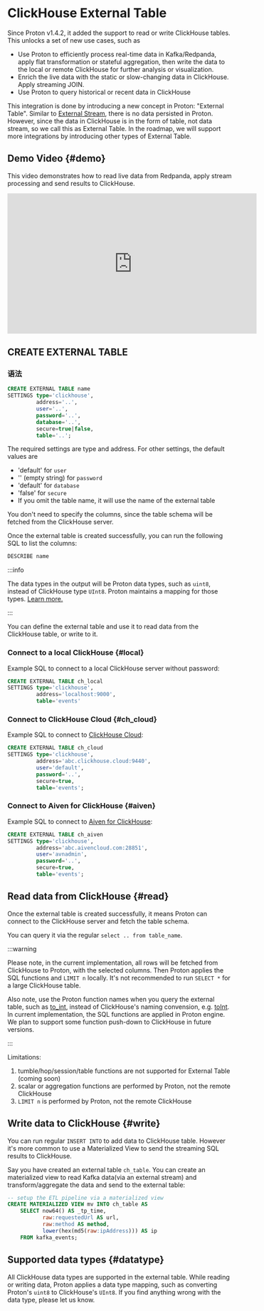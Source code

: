 # ClickHouse External Table

Since Proton v1.4.2, it added the support to read or write ClickHouse tables. This unlocks a set of new use cases, such as

- Use Proton to efficiently process real-time data in Kafka/Redpanda, apply flat transformation or stateful aggregation, then write the data to the local or remote ClickHouse for further analysis or visualization.
- Enrich the live data with the static or slow-changing data in ClickHouse. Apply streaming JOIN.
- Use Proton to query historical or recent data in ClickHouse

This integration is done by introducing a new concept in Proton: "External Table". Similar to [External Stream](external-stream), there is no data persisted in Proton. However, since the data in ClickHouse is in the form of table, not data stream, so we call this as External Table. In the roadmap, we will support more integrations by introducing other types of External Table.

## Demo Video {#demo}

This video demonstrates how to read live data from Redpanda, apply stream processing and send results to ClickHouse.

<iframe width="560" height="315" src="https://www.youtube.com/embed/ga_DmCujEpw?si=ja2tmlcCbqa6HhwT" title="YouTube video player" frameborder="0" allow="accelerometer; autoplay; clipboard-write; encrypted-media; gyroscope; picture-in-picture; web-share" allowfullscreen></iframe>

## CREATE EXTERNAL TABLE

### 语法

```sql
CREATE EXTERNAL TABLE name
SETTINGS type='clickhouse',
         address='..',
         user='..',
         password='..',
         database='..',
         secure=true|false,
         table='..';
```

The required settings are type and address. For other settings, the default values are

- 'default' for `user`
- '' (empty string) for `password`
- 'default' for `database`
- 'false' for `secure`
- If you omit the table name, it will use the name of the external table

You don't need to specify the columns, since the table schema will be fetched from the ClickHouse server.

Once the external table is created successfully, you can run the following SQL to list the columns:

```sql
DESCRIBE name
```

:::info

The data types in the output will be Proton data types, such as `uint8`, instead of ClickHouse type `UInt8`. Proton maintains a mapping for those types. [Learn more.](#datatype)

:::

You can define the external table and use it to read data from the ClickHouse table, or write to it.

### Connect to a local ClickHouse {#local}

Example SQL to connect to a local ClickHouse server without password:

```sql
CREATE EXTERNAL TABLE ch_local
SETTINGS type='clickhouse',
         address='localhost:9000',
         table='events'
```

### Connect to ClickHouse Cloud {#ch_cloud}

Example SQL to connect to [ClickHouse Cloud](https://clickhouse.com/):

```sql
CREATE EXTERNAL TABLE ch_cloud
SETTINGS type='clickhouse',
         address='abc.clickhouse.cloud:9440',
         user='default',
         password='..',
         secure=true,
         table='events';
```

### Connect to Aiven for ClickHouse {#aiven}

Example SQL to connect to [Aiven for ClickHouse](https://docs.aiven.io/docs/products/clickhouse/getting-started):

```sql
CREATE EXTERNAL TABLE ch_aiven
SETTINGS type='clickhouse',
         address='abc.aivencloud.com:28851',
         user='avnadmin',
         password='..',
         secure=true,
         table='events';
```

## Read data from ClickHouse {#read}

Once the external table is created successfully, it means Proton can connect to the ClickHouse server and fetch the table schema.

You can query it via the regular `select .. from table_name`.

:::warning

Please note, in the current implementation, all rows will be fetched from ClickHouse to Proton, with the selected columns. Then Proton applies the SQL functions and `LIMIT n` locally. It's not recommended to run `SELECT *` for a large ClickHouse table.

Also note, use the Proton function names when you query the external table, such as [to_int](functions_for_type#to_int), instead of ClickHouse's naming convension, e.g. [toInt](https://clickhouse.com/docs/en/sql-reference/functions/type-conversion-functions#toint8163264128256). In current implementation, the SQL functions are applied in Proton engine. We plan to support some function push-down to ClickHouse in future versions.

:::

Limitations:

1. tumble/hop/session/table functions are not supported for External Table (coming soon)
2. scalar or aggregation functions are performed by Proton, not the remote ClickHouse
3. `LIMIT n` is performed by Proton, not the remote ClickHouse

## Write data to ClickHouse {#write}

You can run regular `INSERT INTO` to add data to ClickHouse table. However it's more common to use a Materialized View to send the streaming SQL results to ClickHouse.

Say you have created an external table `ch_table`. You can create an materialized view to read Kafka data(via an external stream) and transform/aggregate the data and send to the external table:

```sql
-- setup the ETL pipeline via a materialized view
CREATE MATERIALIZED VIEW mv INTO ch_table AS
    SELECT now64() AS _tp_time,
           raw:requestedUrl AS url,
           raw:method AS method,
           lower(hex(md5(raw:ipAddress))) AS ip
    FROM kafka_events;
```

## Supported data types {#datatype}

All ClickHouse data types are supported in the external table. While reading or writing data, Proton applies a data type mapping, such as converting Proton's `uint8` to ClickHouse's `UInt8`. If you find anything wrong with the data type, please let us know.
